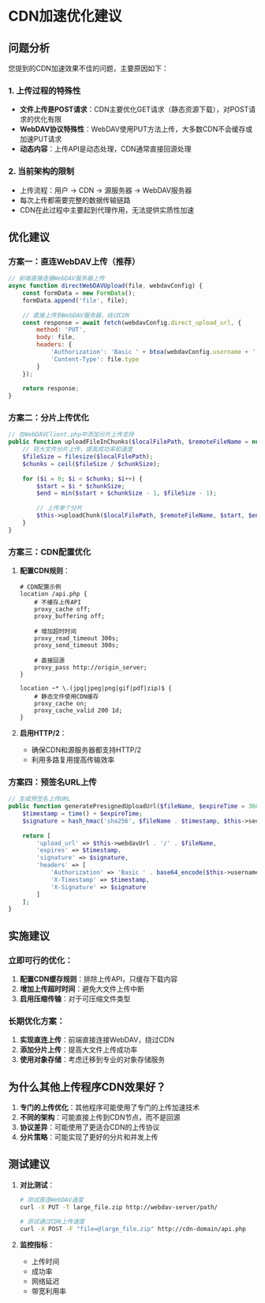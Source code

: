 # CDN加速优化建议

## 问题分析

您提到的CDN加速效果不佳的问题，主要原因如下：

### 1. 上传过程的特殊性
- **文件上传是POST请求**：CDN主要优化GET请求（静态资源下载），对POST请求的优化有限
- **WebDAV协议特殊性**：WebDAV使用PUT方法上传，大多数CDN不会缓存或加速PUT请求
- **动态内容**：上传API是动态处理，CDN通常直接回源处理

### 2. 当前架构的限制
- 上传流程：用户 → CDN → 源服务器 → WebDAV服务器
- 每次上传都需要完整的数据传输链路
- CDN在此过程中主要起到代理作用，无法提供实质性加速

## 优化建议

### 方案一：直连WebDAV上传（推荐）
```javascript
// 前端直接连接WebDAV服务器上传
async function directWebDAVUpload(file, webdavConfig) {
    const formData = new FormData();
    formData.append('file', file);
    
    // 直接上传到WebDAV服务器，绕过CDN
    const response = await fetch(webdavConfig.direct_upload_url, {
        method: 'PUT',
        body: file,
        headers: {
            'Authorization': 'Basic ' + btoa(webdavConfig.username + ':' + webdavConfig.password),
            'Content-Type': file.type
        }
    });
    
    return response;
}
```

### 方案二：分片上传优化
```php
// 在WebDAVClient.php中添加分片上传支持
public function uploadFileInChunks($localFilePath, $remoteFileName = null, $chunkSize = 1024 * 1024) {
    // 将大文件分片上传，提高成功率和速度
    $fileSize = filesize($localFilePath);
    $chunks = ceil($fileSize / $chunkSize);
    
    for ($i = 0; $i < $chunks; $i++) {
        $start = $i * $chunkSize;
        $end = min($start + $chunkSize - 1, $fileSize - 1);
        
        // 上传单个分片
        $this->uploadChunk($localFilePath, $remoteFileName, $start, $end, $i, $chunks);
    }
}
```

### 方案三：CDN配置优化
1. **配置CDN规则**：
   ```nginx
   # CDN配置示例
   location /api.php {
       # 不缓存上传API
       proxy_cache off;
       proxy_buffering off;
       
       # 增加超时时间
       proxy_read_timeout 300s;
       proxy_send_timeout 300s;
       
       # 直接回源
       proxy_pass http://origin_server;
   }
   
   location ~* \.(jpg|jpeg|png|gif|pdf|zip)$ {
       # 静态文件使用CDN缓存
       proxy_cache on;
       proxy_cache_valid 200 1d;
   }
   ```

2. **启用HTTP/2**：
   - 确保CDN和源服务器都支持HTTP/2
   - 利用多路复用提高传输效率

### 方案四：预签名URL上传
```php
// 生成预签名上传URL
public function generatePresignedUploadUrl($fileName, $expireTime = 3600) {
    $timestamp = time() + $expireTime;
    $signature = hash_hmac('sha256', $fileName . $timestamp, $this->secretKey);
    
    return [
        'upload_url' => $this->webdavUrl . '/' . $fileName,
        'expires' => $timestamp,
        'signature' => $signature,
        'headers' => [
            'Authorization' => 'Basic ' . base64_encode($this->username . ':' . $this->password),
            'X-Timestamp' => $timestamp,
            'X-Signature' => $signature
        ]
    ];
}
```

## 实施建议

### 立即可行的优化：
1. **配置CDN缓存规则**：排除上传API，只缓存下载内容
2. **增加上传超时时间**：避免大文件上传中断
3. **启用压缩传输**：对于可压缩文件类型

### 长期优化方案：
1. **实现直连上传**：前端直接连接WebDAV，绕过CDN
2. **添加分片上传**：提高大文件上传成功率
3. **使用对象存储**：考虑迁移到专业的对象存储服务

## 为什么其他上传程序CDN效果好？

1. **专门的上传优化**：其他程序可能使用了专门的上传加速技术
2. **不同的架构**：可能直接上传到CDN节点，而不是回源
3. **协议差异**：可能使用了更适合CDN的上传协议
4. **分片策略**：可能实现了更好的分片和并发上传

## 测试建议

1. **对比测试**：
   ```bash
   # 测试直连WebDAV速度
   curl -X PUT -T large_file.zip http://webdav-server/path/
   
   # 测试通过CDN上传速度
   curl -X POST -F "file=@large_file.zip" http://cdn-domain/api.php
   ```

2. **监控指标**：
   - 上传时间
   - 成功率
   - 网络延迟
   - 带宽利用率
